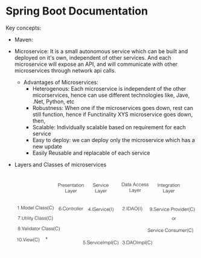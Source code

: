 # Spring Boot Documentation

Key concepts:

- Maven: 

- Microservice: It is a small autonomous service which can be built and deployed on it's own, independent of other services. And each microservice will expose an API, and will communicate with other microservices through network api calls.
  - Advantages of Microservices:
      - Heterogenous: Each microservice is independent of the other micorservices, hence can use different technologies like, Jave, .Net, Python, etc
      - Robustness: When one if the microservices goes down, rest can still function, hence if Functinality XYS microservice goes down, then, 
      - Scalable: Individually scalable based on requirement for each service
      - Easy to deploy: we can deploy only the microservice which has a new update
      - Easily Reusable and replacable of each service

- Layers and Classes of microservices
![Layers and Classes of microservices](../microservices-layers-classes.png)
